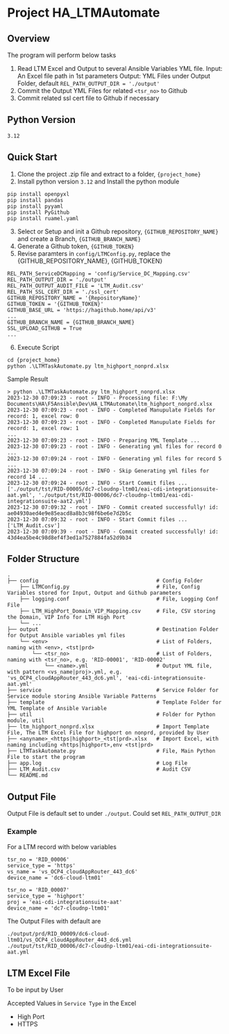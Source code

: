 # Project HA_LTMAutomate
## Overview
The program will perform below tasks
1. Read LTM Excel and Output to several Ansible Variables YML file.
   Input: An Excel file path in 1st parameters
   Output: YML Files under Output Folder, default `REL_PATH_OUTPUT_DIR = './output'`
2. Commit the Output YML Files for related `<tsr_no>` to Github
3. Commit related ssl cert file to Github if necessary
## Python Version
`3.12`
## Quick Start
1. Clone the project .zip file and extract to a folder, `{project_home}`
2. Install python version `3.12` and Install the python module
```
pip install openpyxl
pip install pandas
pip install pyyaml
pip install PyGithub
pip install ruamel.yaml
```
3. Select or Setup and init a Github repository, `{GITHUB_REPOSITORY_NAME}` and create a Branch, `{GITHUB_BRANCH_NAME}`
4. Generate a Github token, `{GITHUB_TOKEN}`
5. Revise paramters in `config/LTMConfig.py`, replace the {GITHUB_REPOSITORY_NAME}, {GITHUB_TOKEN}
```
REL_PATH_ServiceDCMapping = 'config/Service_DC_Mapping.csv'
REL_PATH_OUTPUT_DIR = './output'
REL_PATH_OUTPUT_AUDIT_FILE = 'LTM_Audit.csv'
REL_PATH_SSL_CERT_DIR = './ssl_cert'
GITHUB_REPOSITORY_NAME = '{RepositoryName}'
GITHUB_TOKEN = '{GITHUB_TOKEN}'
GITHUB_BASE_URL = 'https://hagithub.home/api/v3'
...
GITHUB_BRANCH_NAME = {GITHUB_BRANCH_NAME}
SSL_UPLOAD_GITHUB = True
...
```
6. Execute Script
```
cd {project_home}
python .\LTMTaskAutomate.py ltm_highport_nonprd.xlsx
```
Sample Result
```
> python .\LTMTaskAutomate.py ltm_highport_nonprd.xlsx
2023-12-30 07:09:23 - root - INFO - Processing file: F:\My Documents\HA\F5Ansible\Dev\HA_LTMAutomate\ltm_highport_nonprd.xlsx
2023-12-30 07:09:23 - root - INFO - Completed Manupulate Fields for record: 1, excel row: 0
2023-12-30 07:09:23 - root - INFO - Completed Manupulate Fields for record: 1, excel row: 1
...
2023-12-30 07:09:23 - root - INFO - Preparing YML Template ...
2023-12-30 07:09:23 - root - INFO - Generating yml files for record 0 ...
2023-12-30 07:09:24 - root - INFO - Generating yml files for record 5 ...
2023-12-30 07:09:24 - root - INFO - Skip Generating yml files for record 14 ...
2023-12-30 07:09:24 - root - INFO - Start Commit files ... ['./output/tst/RID-00005/dc7-cloudnp-ltm01/eai-cdi-integrationsuite-aat.yml', './output/tst/RID-00006/dc7-cloudnp-ltm01/eai-cdi-integrationsuite-aat2.yml']       
2023-12-30 07:09:32 - root - INFO - Commit created successfully! id: ae04930aed4e9e85eacd8a8b3c98f6be6e7d2b5c
2023-12-30 07:09:32 - root - INFO - Start Commit files ... ['LTM_Audit.csv']
2023-12-30 07:09:39 - root - INFO - Commit created successfully! id: 43d4ea5be4c98d8ef4f3ed1a7527884fa52d9b34
```
## Folder Structure
```
.
├── config                                      # Config Folder
    ├── LTMConfig.py                            # File, Config Variables stored for Input, Output and Github parameters
    ├── logging.conf                            # File, Logging Conf File
    ├── LTM_HighPort_Domain_VIP_Mapping.csv     # File, CSV storing the Domain, VIP Info for LTM High Port
    └── ...         
├── output                                      # Destination Folder for Output Ansible variables yml files
    └── <env>                                   # List of Folders, naming with <env>, <tst|prd>
        └── <tsr_no>                            # List of Folders, naming with <tsr_no>, e.g. 'RID-00001', 'RID-00002'
            └── <name>.yml                      # Output YML file, with pattern <vs_name|proj>.yml, e.g. 'vs_OCP4_cloudAppRouter_443_dc6.yml', 'eai-cdi-integrationsuite-aat.yml'
├── service                                     # Service Folder for Service module storing Ansible Variable Patterns
├── template                                    # Template Folder for YML Template of Ansible Variable
├── util                                        # Folder for Python module, util
├── ltm_highport_nonprd.xlsx                    # Import Template File, The LTM Excel File for highport on nonprd, provided by User
├── <anyname>_<https|highport>_<tst|prd>.xlsx   # Import Excel, with naming including <https|highport>,env <tst|prd>
├── LTMTaskAutomate.py                          # File, Main Python File to start the program
├── app.log                                     # Log File
├── LTM_Audit.csv                               # Audit CSV
└── README.md
```

## Output File
Output File is default set to under `./output`. Could set `REL_PATH_OUTPUT_DIR`
### Example
For a LTM record with below variables
```
tsr_no = 'RID_00006'
service_type = 'https'
vs_name = 'vs_OCP4_cloudAppRouter_443_dc6'
device_name = 'dc6-cloud-ltm01'

tsr_no = 'RID_00007'
service_type = 'highport'
proj = 'eai-cdi-integrationsuite-aat'
device_name = 'dc7-cloudnp-ltm01'
```
The Output Files with default are
```
./output/prd/RID_00009/dc6-cloud-ltm01/vs_OCP4_cloudAppRouter_443_dc6.yml
./output/tst/RID_00006/dc7-cloudnp-ltm01/eai-cdi-integrationsuite-aat.yml
```


## LTM Excel File
To be input by User

Accepted Values in `Service Type` in the Excel
- High Port
- HTTPS


